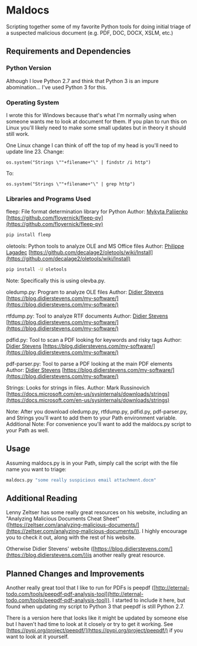 # Maldocs
Scripting together some of my favorite Python tools for doing initial triage of a suspected malicious document (e.g. PDF, DOC, DOCX, XSLM, etc.)

## Requirements and Dependencies

### Python Version
Although I love Python 2.7 and think that Python 3 is an impure abomination... I've used Python 3 for this.

### Operating System
I wrote this for Windows because that's what I'm normally using when someone wants me to look at document for them. If you plan to run this on Linux you'll likely need to make some small updates but in theory it should still work. 

One Linux change I can think of off the top of my head is you'll need to update line 23. Change:
```
os.system("Strings \""+filename+"\" | findstr /i http")
```
To:
```
os.system("Strings \""+filename+"\" | grep http")
```

### Libraries and Programs Used
fleep: File format determination library for Python
Author: [Mykyta Paliienko](https://github.com/floyernick)
[https://github.com/floyernick/fleep-py](https://github.com/floyernick/fleep-py)
```bash
pip install fleep
```

oletools: Python tools to analyze OLE and MS Office files
Author: [Philippe Lagadec](https://github.com/decalage2)
[https://github.com/decalage2/oletools/wiki/Install](https://github.com/decalage2/oletools/wiki/Install)
```bash
pip install -U oletools
```
Note: Specifically this is using olevba.py.

oledump.py: Program to analyze OLE files
Author: [Didier Stevens](https://blog.didierstevens.com/)
[https://blog.didierstevens.com/my-software/](https://blog.didierstevens.com/my-software/)

rtfdump.py: Tool to analyze RTF documents
Author: [Didier Stevens](https://blog.didierstevens.com/)
[https://blog.didierstevens.com/my-software/](https://blog.didierstevens.com/my-software/)

pdfid.py: Tool to scan a PDF looking for keywords and risky tags
Author: [Didier Stevens](https://blog.didierstevens.com/)
[https://blog.didierstevens.com/my-software/](https://blog.didierstevens.com/my-software/)

pdf-parser.py: Tool to parse a PDF looking at the main PDF elements
Author: [Didier Stevens](https://blog.didierstevens.com/)
[https://blog.didierstevens.com/my-software/](https://blog.didierstevens.com/my-software/)

Strings: Looks for strings in files.
Author: Mark Russinovich
[https://docs.microsoft.com/en-us/sysinternals/downloads/strings](https://docs.microsoft.com/en-us/sysinternals/downloads/strings)

Note: After you download oledump.py, rtfdump.py, pdfid.py, pdf-parser.py, and Strings you'll want to add them to your Path environment variable.
Additional Note: For convenience you'll want to add the maldocs.py script to your Path as well.

## Usage
Assuming maldocs.py is in your Path, simply call the script with the file name you want to triage:
```bash
maldocs.py "some really suspicious email attachment.docm"
```

## Additional Reading
Lenny Zeltser has some really great resources on his website, including an "Analyzing Malicious Documents Cheat Sheet" ([https://zeltser.com/analyzing-malicious-documents/](https://zeltser.com/analyzing-malicious-documents/)). I highly encourage you to check it out, along with the rest of his website.

Otherwise Didier Stevens' website ([https://blog.didierstevens.com/](https://blog.didierstevens.com/))is another really great resource.

## Planned Changes and Improvements
Another really great tool that I like to run for PDFs is peepdf ([http://eternal-todo.com/tools/peepdf-pdf-analysis-tool](http://eternal-todo.com/tools/peepdf-pdf-analysis-tool)). I started to include it here, but found when updating my script to Python 3 that peepdf is still Python 2.7.

There is a version here that looks like it might be updated by someone else but I haven't had time to look at it closely or try to get it working. See [https://pypi.org/project/peepdf/](https://pypi.org/project/peepdf/) if you want to look at it yourself.
